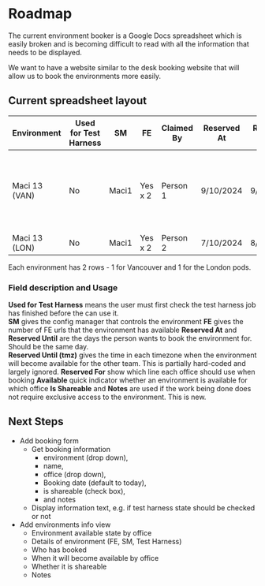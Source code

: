 # Roadmap
The current environment booker is a Google Docs spreadsheet which is easily broken and is becoming
difficult to read with all the information that needs to be displayed.

We want to have a website similar to the desk booking website that will allow us to book the 
environments more easily.

## Current spreadsheet layout

| Environment   | Used for Test Harness | SM    | FE      | Claimed By | Reserved At | Reserved Until | Reserved Until (PST) | Reserved until (GMT) | Reserved For   | Available | Is Shareable? | Notes                                                |
|---------------|-----------------------|-------|---------|------------|-------------|----------------|----------------------|----------------------|----------------|----------|---------------|------------------------------------------------------|
| Maci 13 (VAN) | No                    | Maci1 | Yes x 2 | Person 1   | 9/10/2024   | 9/10/2024      | 10:00:00 PM          | 6:00:00 PM           | London Pods    | False    | Yes           | Let me know if you want to deploy a different branch |
| Maci 13 (LON) | No                    | Maci1 | Yes x 2 | Person 2   | 7/10/2024   | 8/10/2024      | 10:00:00 AM          | 6:00:00 AM           | Vancouver Pods | True     | No            |                                                      |

Each environment has 2 rows - 1 for Vancouver and 1 for the London pods.  
### Field description and Usage
**Used for Test Harness** means the user must first check the test harness job has finished before the can use it.  
**SM** gives the config manager that controls the environment
**FE** gives the number of FE urls that the environment has available
**Reserved At** and **Reserved Until** are the days the person wants to book the environment for.  Should be the same day.  
**Reserved Until (tmz)** gives the time in each timezone when the environment will become available for the other team.  This is partially hard-coded and largely ignored.
**Reserved For** show which line each office should use when booking 
**Available** quick indicator whether an environment is available for which office
**Is Shareable** and **Notes** are used if the work being done does not require exclusive access to the environment.  This is new.  

## Next Steps

- Add booking form
  - Get booking information
    - environment (drop down), 
    - name, 
    - office (drop down), 
    - Booking date (default to today), 
    - is shareable (check box), 
    - and notes 
  - Display information text, e.g. if test harness state should be checked or not
- Add environments info view
  - Environment available state by office
  - Details of environment (FE, SM, Test Harness)
  - Who has booked
  - When it will become available by office
  - Whether it is shareable
  - Notes